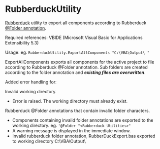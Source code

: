 # RubberduckUtility
[Rubberduck](https://rubberduckvba.com/) utility to export all components according to Rubberduck [@Folder annotation](https://github.com/rubberduck-vba/Rubberduck/wiki/Using-@Folder-Annotations). 

Required references: VBIDE (Microsoft Visual Basic for Applications Extensibility 5.3)

Usage: eg. ```RubberduckUtility.ExportAllComponents "C:\VBA\Output\ "```

ExportAllComponents exports all components for the active project to file according to Rubberduck @Folder annotation. Sub folders are created according to the folder annotation and ***existing files are overwritten***.


Added error handling for: 

Invalid working directory.  
  - Error is raised.  The working directory must already exist.

Rubberduck @Folder annotations that contain invalid folder characters.  
  - Components containing  invalid folder annotations are exported to the working directory.
  eg. ``` '@Folder "<Rubberduck Utilities>" ```
  - A warning message is displayed in the immediate window.
  - Invalid rubberduck folder annotation, <Rubberduck Utilities> RubberDuckExport.bas exported to working directory C:\VBA\Output\

